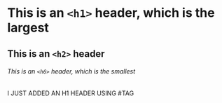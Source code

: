 
# This is an `<h1>` header, which is the largest

## This is an `<h2>` header

###### This is an `<h6>` header, which is the smallest
























I JUST ADDED AN H1 HEADER USING #TAG
